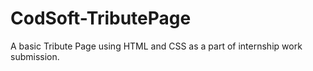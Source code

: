 # CodSoft-TributePage
A basic Tribute Page using HTML and CSS as a part of internship work submission.
